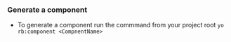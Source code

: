 ### Generate a component

- To generate a component run the commmand from your project root `yo rb:component <CompnentName>`
